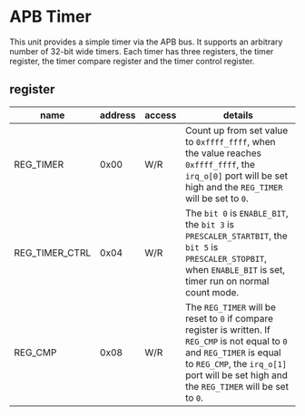 # APB Timer

This unit provides a simple timer via the APB bus.
It supports an arbitrary number of 32-bit wide timers. Each timer has three
registers, the timer register, the timer compare register and the timer control
register.

## register

| name           | address | access | details                                                      |
| -------------- | ------- | ------ | ------------------------------------------------------------ |
| REG_TIMER      | 0x00    | W/R    | Count up from set value to `0xffff_ffff`, when the value reaches `0xffff_ffff`, the `irq_o[0]` port will be set high and the `REG_TIMER`  will be set to `0`. |
| REG_TIMER_CTRL | 0x04    | W/R    | The `bit 0` is `ENABLE_BIT`, the `bit 3` is `PRESCALER_STARTBIT`, the `bit 5` is `PRESCALER_STOPBIT`, when `ENABLE_BIT` is set, timer run on normal count mode. |
| REG_CMP        | 0x08    | W/R    | The `REG_TIMER` will be reset to `0` if compare register is written. If `REG_CMP` is not equal to `0` and `REG_TIMER` is equal to `REG_CMP`, the `irq_o[1]` port will be set high and the `REG_TIMER`  will be set to `0`. |


